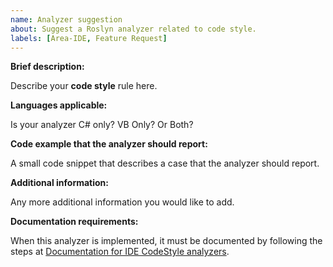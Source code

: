 ```yaml
---
name: Analyzer suggestion
about: Suggest a Roslyn analyzer related to code style.
labels: [Area-IDE, Feature Request]
---
```


<!-- This issue template is **only** for analyzers related to code style. -->
<!-- To propose a semantic/code quality analyzer, please follow the guidelines at https://github.com/dotnet/roslyn-analyzers/blob/main/GuidelinesForNewRules.md. -->

**Brief description:**

Describe your **code style** rule here.

**Languages applicable:**

Is your analyzer C# only? VB Only? Or Both?

**Code example that the analyzer should report:**

A small code snippet that describes a case that the analyzer should report.

**Additional information:**

Any more additional information you would like to add.

**Documentation requirements:**

When this analyzer is implemented, it must be documented by following the steps at [Documentation for IDE CodeStyle analyzers](https://github.com/dotnet/roslyn/blob/main/docs/contributing/Documentation%20for%20IDE%20CodeStyle%20analyzers.md).
